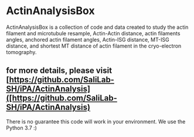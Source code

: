 # ActinAnalysisBox

ActinAnalysisBox is a collection of code and data created to study the  actin filament and microtubule resample, Actin-Actin distance, actin filaments angles, anchored actin filament angles, Actin-ISG distance, MT-ISG distance, and shortest MT distance of actin filament in the cryo-electron tomography.

for more details, please visit [https://github.com/SaliLab-SH/iPA/ActinAnalysis]([https://github.com/SaliLab-SH/iPA/ActinAnalysis)
---
There is no guarantee this code will work in your environment. We use the Python 3.7 :)
